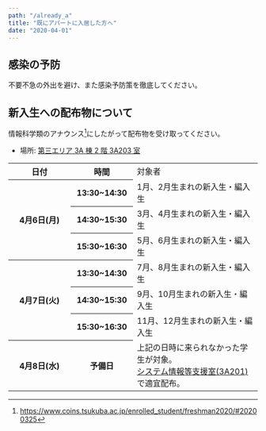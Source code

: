 ```yaml
---
path: "/already_a"
title: "既にアパートに入居した方へ"
date: "2020-04-01"
---
```


## 感染の予防

不要不急の外出を避け、また感染予防策を徹底してください。

## 新入生への配布物について

情報科学類のアナウンス[^1]にしたがって配布物を受け取ってください。

- 場所: [第三エリア 3A 棟 2 階 3A203 室](http://www.human.tsukuba.ac.jp/shien/map/detail/area3/3a/index2.html)

<table>
<tbody>
<tr><th class="top" width="25%">日付</th><th class="top" width="25%">時間</th><td>対象者</td></tr>
<tr><th rowspan="3">4月6日(月)</th><th>13:30~14:30</th><td>1月、2月生まれの新入生・編入生</td></tr>
<tr><th>14:30~15:30</th><td>3月、4月生まれの新入生・編入生</td></tr>
<tr><th>15:30~16:30</th><td>5月、6月生まれの新入生・編入生</td></tr>
<tr><th rowspan="3">4月7日(火)</th><th>13:30~14:30</th><td>7月、8月生まれの新入生・編入生</td></tr>
<tr><th>14:30~15:30</th><td>9月、10月生まれの新入生・編入生</td></tr>
<tr><th>15:30~16:30</th><td>11月、12月生まれの新入生・編入生</td></tr>
<tr><th rowspan="1">4月8日(水)</th><th>予備日</th><td>上記の日時に来られなかった学生が対象。<br><a href="http://www.human.tsukuba.ac.jp/shien/map/detail/area3/3a/index2.html" target="_blank" class="icoBlank">システム情報等支援室(3A201)</a>で適宜配布。</td></tr>
</tbody>
</table>

[^1]: https://www.coins.tsukuba.ac.jp/enrolled_student/freshman2020/#20200325
